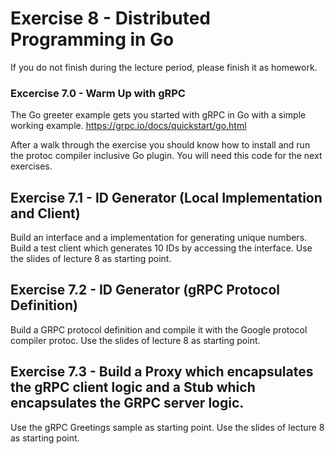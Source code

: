 # Exercise 8 - Distributed Programming in Go

If you do not finish during the lecture period, please finish it as homework.

### Excercise 7.0 - Warm Up with gRPC
The Go greeter example gets you started with gRPC in Go with a simple working example.
https://grpc.io/docs/quickstart/go.html

After a walk through the exercise you should know how to install and run the protoc compiler inclusive Go plugin. 
You will need this code for the next exercises.

## Exercise 7.1 - ID Generator (Local Implementation and Client)
Build an interface and a implementation for generating unique numbers. 
Build a test client which generates 10 IDs by accessing the interface.
Use the slides of lecture 8 as starting point.

## Exercise 7.2 - ID Generator (gRPC Protocol Definition)
Build a GRPC protocol definition and compile it with the Google protocol compiler protoc.
Use the slides of lecture 8 as starting point.

## Exercise 7.3 - Build a Proxy which encapsulates the gRPC client logic and a Stub which encapsulates the GRPC server logic.
Use the gRPC Greetings sample as starting point.
Use the slides of lecture 8 as starting point.

